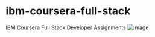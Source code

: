 # ibm-coursera-full-stack
IBM Coursera Full Stack Developer Assignments
![image](https://user-images.githubusercontent.com/87710112/220366031-c64d643c-8fa1-4493-bbf7-119a131e1a88.png)
